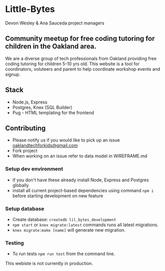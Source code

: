 # Little-Bytes
Devon Wesley & Ana Sauceda project managers

## Community meetup for free coding tutoring for children in the Oakland area.

We are a diverse group of tech professionals from Oakland providing free coding tutoring for children 5-10 yrs old. This website is a tool for coordinators, voluteers and parent to help coordinate workshop events and signup. 

## Stack

- Node.js, Express
- Postgres, Knex (SQL Builder)
- Pug - HTML templating for the frontend

## Contributing

- Please notify us if you would like to pick up an issue oaklandtechforkids@gmail.com
- Fork project
- When working on an issue refer to data model in WIREFRAME.md

### Setup dev environment

- if you don't have these already install Node, Express and Postgres globally
- install all current project-based dependencies using command `npm i` before starting development on new feature

### Setup database

- Create database: `createdb lil_bytes_development` 
- `npm start` or `knex migrate:latest` commands runs all latest migrations.
- `knex migrate:make [name]` will generate new migration.

### Testing 

- To run tests `npm run test` from the command line. 


This webiste is not currently in production. 
